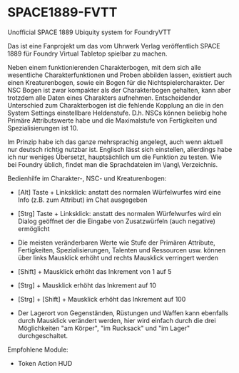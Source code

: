 # SPACE1889-FVTT
Unofficial SPACE 1889 Ubiquity system for FoundryVTT

Das ist eine Fanprojekt um das vom Uhrwerk Verlag veröffentlich SPACE 1889 für Foundry Virtual Tabletop spielbar zu machen. 

Neben einem funktionierenden Charakterbogen, mit dem sich alle wesentliche Charakterfunktionen und Proben abbilden lassen, existiert auch einen Kreaturenbogen, sowie ein Bogen für die Nichtspielercharakter. Der NSC Bogen ist zwar kompakter als der Charakterbogen gehalten, kann aber trotzdem alle Daten eines Charakters aufnehmen. Entscheidender Unterschied zum Charakterbogen ist die fehlende Kopplung an die in den System Settings einstellbare Heldenstufe. D.h. NSCs können beliebig hohe Primäre Attributswerte habe und die Maximalstufe von Fertigkeiten und Spezialisierungen ist 10.

Im Prinzip habe ich das ganze mehrsprachig angelegt, auch wenn aktuell nur deutsch richtig nutzbar ist. Englisch lässt sich einstellen, allerdings habe ich nur weniges Übersetzt, hauptsächlich um die Funktion zu testen. Wie bei Foundry üblich, findet man die Sprachdateien im \lang\ Verzeichnis. 

Bedienhilfe im Charakter-, NSC- und Kreaturenbogen: 
* [Alt] Taste + Linksklick: anstatt des normalen Würfelwurfes wird eine Info (z.B. zum Attribut) im Chat ausgegeben
* [Strg] Taste + Linksklick: anstatt des normalen Würfelwurfes wird ein Dialog geöffnet der die Eingabe von Zusatzwürfeln (auch negative) ermöglicht
  
* Die meisten veränderbaren Werte wie Stufe der Primären Attribute, Fertigkeiten, Spezialisierungen, Talenten und Ressourcen usw. können über links Mausklick erhöht und rechts Mausklick verringert werden
* [Shift] + Mausklick erhöht das Inkrement von 1 auf 5
* [Strg] + Mausklick erhöht das Inkrement auf 10
* [Strg] + [Shift] + Mausklick erhöht das Inkrement auf 100
* Der Lagerort von Gegenständen, Rüstungen und Waffen kann ebenfalls durch Mausklick verändert werden, hier wird einfach durch die drei Möglichkeiten "am Körper", "im Rucksack" und "im Lager" durchgeschaltet.


Empfohlene Module: 
* Token Action HUD
